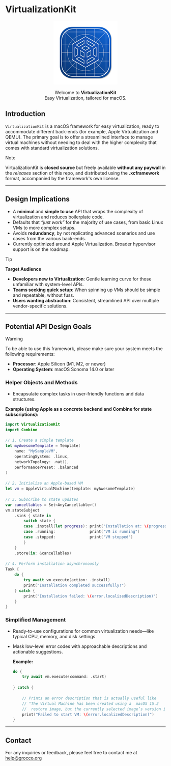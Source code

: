 # VirtualizationKit

<div align="center">
  <img src="src/img/logo.png" width="200" height="200">

  <p>Welcome to <strong>VirtualizationKit</strong><br>Easy Virtualization, tailored for macOS.</p>
</div>

## Introduction
`VirtualizationKit` is a macOS framework for easy virtualization, ready to accommodate different back-ends (for example, Apple Virtualization and QEMU). The primary goal is to offer a streamlined interface to manage virtual machines without needing to deal with the higher complexity that comes with standard virtualization solutions.

> [!NOTE]
> VirtualizationKit is **closed source** but freely available **without any paywall** in the *releases* section of this repo, and distributed using the **.xcframework** format, accompanied by the framework's own license.

---

## Design Implications
- A **minimal** and **simple to use** API that wraps the complexity of virtualization and reduces boilerplate code.
- Defaults that *“just work”* for the majority of use cases, from basic Linux VMs to more complex setups.
- Avoids **redundancy**, by not replicating advanced scenarios and use cases from the various back-ends.
- Currently optimized around Apple Virtualization. Broader hypervisor support is on the roadmap.

> [!TIP]
> **Target Audience**
> - **Developers new to Virtualization**: Gentle learning curve for those unfamiliar with system-level APIs.
> - **Teams seeking quick setup**: When spinning up VMs should be simple and repeatable, without fuss.
> - **Users wanting abstraction**: Consistent, streamlined API over multiple vendor-specific solutions.

---

## Potential API Design Goals

> [!WARNING]
> To be able to use this framework, please make sure your system meets the following requirements:
> 
> - **Processor**: Apple Silicon (M1, M2, or newer)   
> - **Operating System**: macOS Sonoma 14.0 or later

### Helper Objects and Methods
- Encapsulate complex tasks in user-friendly functions and data structures.

**Example (using Apple as a concrete backend and Combine for state subscriptions):**
```swift
import VirtualizationKit
import Combine

// 1. Create a simple template
let myAwesomeTemplate = Template(
    name: "MySampleVM",
    operatingSystem: .linux,
    networkTopology: .nat(),
    performancePreset: .balanced
)

// 2. Initialize an Apple-based VM
let vm = AppleVirtualMachine(template: myAwesomeTemplate)

// 3. Subscribe to state updates
var cancellables = Set<AnyCancellable>()
vm.stateSubject
    .sink { state in
        switch state {
        case .install(let progress): print("Installation at: \(progress)")
        case .running:               print("VM is running")
        case .stopped:               print("VM stopped")
        }
    }
    .store(in: &cancellables)

// 4. Perform installation asynchronously
Task {
    do {
        try await vm.execute(action: .install)
        print("Installation completed successfully!")
    } catch {
        print("Installation failed: \(error.localizedDescription)")
    }
}
```

### Simplified Management
- Ready-to-use configurations for common virtualization needs—like typical CPU, memory, and disk settings.
- Mask low-level error codes with approachable descriptions and actionable suggestions.

  **Example:**
  ```swift
  do {
      try await vm.execute(command: .start)
  
  } catch {

      // Prints an error description that is actually useful like
      // "The Virtual Machine has been created using a  macOS 15.2
      //  restore image, but the currently selected image’s version is 12.6"
      print("Failed to start VM: \(error.localizedDescription)")
  }
  ```
---
## Contact

For any inquiries or feedback, please feel free to contact me at <a href="mailto:help@grocco.org">help@grocco.org</a>

